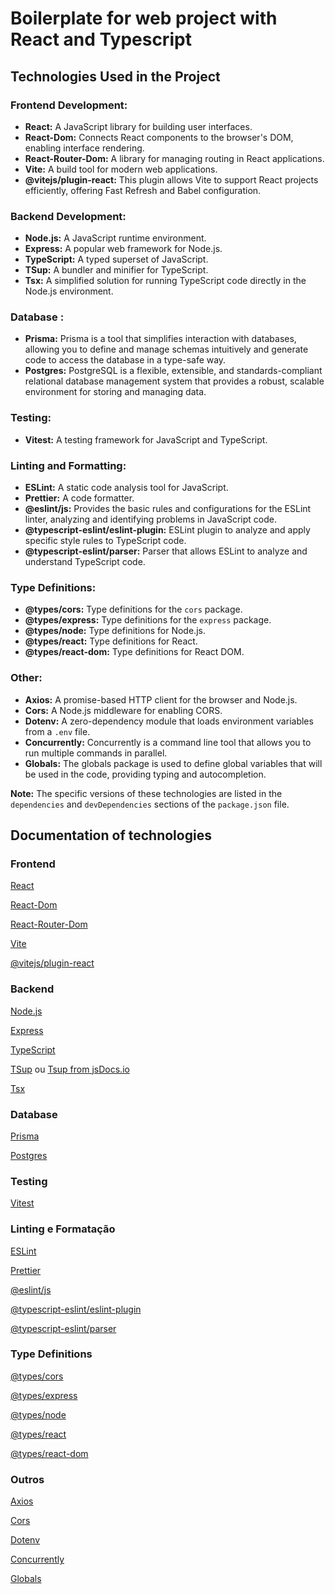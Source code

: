 # Boilerplate for web project with React and Typescript

## Technologies Used in the Project

### Frontend Development:
* **React:** A JavaScript library for building user interfaces.
* **React-Dom:** Connects React components to the browser's DOM, enabling interface rendering.
* **React-Router-Dom:** A library for managing routing in React applications.
* **Vite:** A build tool for modern web applications.
* **@vitejs/plugin-react:** This plugin allows Vite to support React projects efficiently, offering Fast Refresh and Babel configuration.

### Backend Development:
* **Node.js:** A JavaScript runtime environment.
* **Express:** A popular web framework for Node.js.
* **TypeScript:** A typed superset of JavaScript.
* **TSup:** A bundler and minifier for TypeScript.
* **Tsx:** A simplified solution for running TypeScript code directly in the Node.js environment.

### Database :
* **Prisma:** Prisma is a tool that simplifies interaction with databases, allowing you to define and manage schemas intuitively and generate code to access the database in a type-safe way.
* **Postgres:** PostgreSQL is a flexible, extensible, and standards-compliant relational database management system that provides a robust, scalable environment for storing and managing data.

### Testing:
* **Vitest:** A testing framework for JavaScript and TypeScript.

### Linting and Formatting:
* **ESLint:** A static code analysis tool for JavaScript.
* **Prettier:** A code formatter.
* **@eslint/js:** Provides the basic rules and configurations for the ESLint linter, analyzing and identifying problems in JavaScript code.
* **@typescript-eslint/eslint-plugin:** ESLint plugin to analyze and apply specific style rules to TypeScript code.
* **@typescript-eslint/parser:** Parser that allows ESLint to analyze and understand TypeScript code.

### Type Definitions:
* **@types/cors:** Type definitions for the `cors` package.
* **@types/express:** Type definitions for the `express` package.
* **@types/node:** Type definitions for Node.js.
* **@types/react:** Type definitions for React.
* **@types/react-dom:** Type definitions for React DOM.

### Other:
* **Axios:** A promise-based HTTP client for the browser and Node.js.
* **Cors:** A Node.js middleware for enabling CORS.
* **Dotenv:** A zero-dependency module that loads environment variables from a `.env` file.
* **Concurrently:** Concurrently is a command line tool that allows you to run multiple commands in parallel.
* **Globals:** The globals package is used to define global variables that will be used in the code, providing typing and autocompletion.

**Note:** The specific versions of these technologies are listed in the `dependencies` and `devDependencies` sections of the `package.json` file.


## Documentation of technologies

### Frontend

  [React](https://react.dev/learn)

  [React-Dom](https://react.dev/reference/react-dom)

  [React-Router-Dom](https://reactrouter.com/en/main/start/tutorial)

  [Vite](https://vitejs.dev/guide/)

  [@vitejs/plugin-react](https://www.npmjs.com/package/@vitejs/plugin-react)

### Backend

  [Node.js](https://nodejs.org/docs/)

  [Express](https://expressjs.com/)

  [TypeScript](https://www.typescriptlang.org/docs/)

  [TSup](https://tsup.egoist.dev/#what-can-it-bundle) ou [Tsup from jsDocs.io](https://www.jsdocs.io/package/tsup)

  [Tsx](https://tsx.is/)

### Database

  [Prisma](https://www.prisma.io/docs/orm)

  [Postgres](https://www.postgresql.org/docs/current/index.html)

### Testing

  [Vitest](https://vitest.dev/guide/)

### Linting e Formatação

  [ESLint](https://eslint.org/docs/latest/user-guide/getting-started)

  [Prettier](https://prettier.io/docs/en/)

  [@eslint/js](https://www.npmjs.com/package/@eslint/js)

  [@typescript-eslint/eslint-plugin](https://typescript-eslint.io/getting-started/)

  [@typescript-eslint/parser](https://typescript-eslint.io/packages/parser/)

### Type Definitions

   [@types/cors](https://www.npmjs.com/package/@types/cors)

   [@types/express](https://www.npmjs.com/package/@types/express)

   [@types/node](https://www.npmjs.com/package/@types/node)

   [@types/react](https://www.npmjs.com/package/@types/react)

   [@types/react-dom](https://www.npmjs.com/package/@types/react-dom)

### Outros

  [Axios](https://axios-http.com/docs/intro)

  [Cors](https://www.npmjs.com/package/cors)

  [Dotenv](https://www.npmjs.com/package/dotenv)

  [Concurrently](https://www.npmjs.com/package/concurrently)

  [Globals](https://www.npmjs.com/package/globals)

